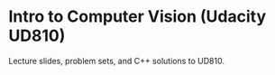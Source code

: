 # Intro to Computer Vision (Udacity UD810)

Lecture slides, problem sets, and C++ solutions to UD810.
